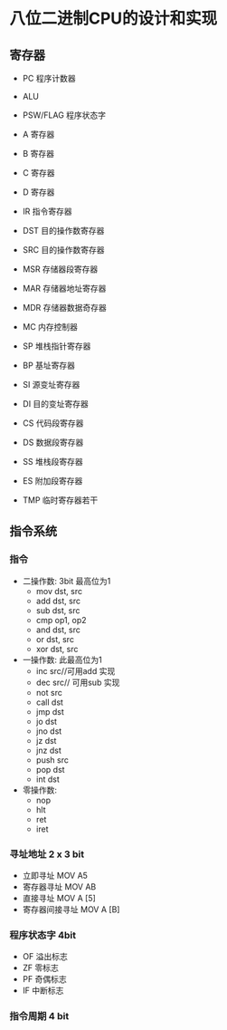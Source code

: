 # 八位二进制CPU的设计和实现

## 寄存器

- PC 程序计数器
- ALU
- PSW/FLAG 程序状态字
- A 寄存器
- B 寄存器
- C 寄存器
- D 寄存器
- IR 指令寄存器
- DST 目的操作数寄存器
- SRC 目的操作数寄存器

- MSR 存储器段寄存器
- MAR 存储器地址寄存器
- MDR 存储器数据奇存器
- MC 内存控制器

- SP 堆栈指针寄存器
- BP 基址寄存器
- SI 源变址寄存器
- DI 目的变址寄存器
- CS 代码段寄存器
- DS 数据段寄存器
- SS 堆栈段寄存器
- ES 附加段寄存器

- TMP 临时寄存器若干

## 指令系统

### 指令

- 二操作数: 3bit 最高位为1
    - mov dst, src
    - add dst, src
    - sub dst, src
    - cmp op1,  op2
    - and dst, src
    - or dst, src
    - xor dst, src
- 一操作数: 此最高位为1
    - inc src//可用add 实现
    - dec src// 可用sub 实现
    - not src 
    - call dst
    - jmp dst
    - jo dst
    - jno dst
    - jz dst
    - jnz dst
    - push src
    - pop dst
    - int dst
- 零操作数:
    - nop
    - hlt
    - ret
    - iret

### 寻址地址 2 x 3 bit

- 立即寻址 MOV A5
- 寄存器寻址 MOV AB
- 直接寻址 MOV A [5]
- 寄存器间接寻址 MOV A [B]


### 程序状态字 4bit
- OF 溢出标志
- ZF 零标志
- PF 奇偶标志
- IF 中断标志

### 指令周期 4 bit



